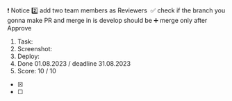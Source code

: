 ❗️ Notice
2️⃣ add two team members as Reviewers 
✅ check if the branch you gonna make PR and merge in is develop should be
➕ merge only after Approve

1. Task: 
2. Screenshot:
3. Deploy:
4. Done 01.08.2023 / deadline 31.08.2023
5. Score: 10 / 10
  - [x] 
  - [ ]
